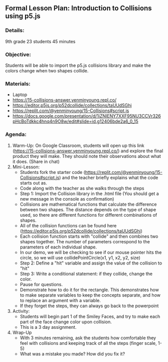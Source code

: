 ## Formal Lesson Plan: Introduction to Collisions using p5.js

### Details:
9th grade
23 students
45 minutes

### Objective:
Students will be able to import the p5.js collisions library and make the colors change when two shapes collide.

### Materials:
- Laptop
- https://15-collisions-answer.yenminyoung.repl.co/
- https://editor.p5js.org/p52dcollide/collections/taUUdSGhj
- https://replit.com/@yenminyoung/15-Collisions#script.js
- https://docs.google.com/presentation/d/1iZNIENY7XXF95NU3CCVr326pHcBoTdkkc4hnq4n9O8w/edit#slide=id.g12406bde2a6_0_15

### Agenda:
1. Warm-Up: On Google Classroom, students will open up this link (https://15-collisions-answer.yenminyoung.repl.co/) and explore the final product they will make.  They should note their observations about what it does. (Share in chat)
2. Mini-Lesson:
    - Students fork the starter code (https://replit.com/@yenminyoung/15-Collisions#script.js) and the teacher briefly explains what the code starts out as.
    - Code along with the teacher as she walks through the steps
    - Step 1: Import the Collision library in the .html file (You should get a new message in the console as confirmation)
    - Collisions are mathematical functions that calculate the difference between two shapes. The distance depends on the type of shape used, so there are different functions for different combinations of shapes.
    - All of the collision functions can be found here (https://editor.p5js.org/p52dcollide/collections/taUUdSGhj)
    - Each collision function starts with "collide" and then combines two shapes together. The number of parameters correspond to the parameters of each individual shape.
    - In our demo, we will be checking to see if our mouse pointer hits the circle, so we will use collidePointCircle(x1, y1, x2, y2, size)
    - Step 2: Define a "hit" variable and assign the value of the collision to "hit"
    - Step 3: Write a conditional statement: if they collide, change the color.
    - Pause for questions.
    - Demonstrate how to do it for the rectangle. This demonstrates how to make separate variables to keep the concepts separate, and how to replace an argument with a variable.
    - If they forget the steps, they can always go back to the powerpoint
3. Activity:
    - Students will begin part 1 of the Smiley Faces, and try to make each part of the face change color upon collision.
    - This is a 3 day assignment.
4. Wrap-Up
    - With 3 minutes remaining, ask the students how comfortable they feel with collisions and keeping track of all the steps (finger scale, 1-5)
    - What was a mistake you made? How did you fix it?
